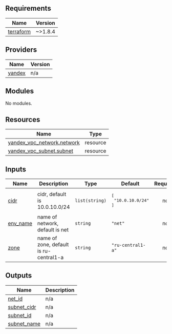 ## Requirements

| Name | Version |
|------|---------|
| <a name="requirement_terraform"></a> [terraform](#requirement\_terraform) | ~>1.8.4 |

## Providers

| Name | Version |
|------|---------|
| <a name="provider_yandex"></a> [yandex](#provider\_yandex) | n/a |

## Modules

No modules.

## Resources

| Name | Type |
|------|------|
| [yandex_vpc_network.network](https://registry.terraform.io/providers/yandex-cloud/yandex/latest/docs/resources/vpc_network) | resource |
| [yandex_vpc_subnet.subnet](https://registry.terraform.io/providers/yandex-cloud/yandex/latest/docs/resources/vpc_subnet) | resource |

## Inputs

| Name | Description | Type | Default | Required |
|------|-------------|------|---------|:--------:|
| <a name="input_cidr"></a> [cidr](#input\_cidr) | cidr, default is 10.0.10.0/24 | `list(string)` | <pre>[<br>  "10.0.10.0/24"<br>]</pre> | no |
| <a name="input_env_name"></a> [env\_name](#input\_env\_name) | name of network, default is net | `string` | `"net"` | no |
| <a name="input_zone"></a> [zone](#input\_zone) | name of zone, default is ru-central1-a | `string` | `"ru-central1-a"` | no |

## Outputs

| Name | Description |
|------|-------------|
| <a name="output_net_id"></a> [net\_id](#output\_net\_id) | n/a |
| <a name="output_subnet_cidr"></a> [subnet\_cidr](#output\_subnet\_cidr) | n/a |
| <a name="output_subnet_id"></a> [subnet\_id](#output\_subnet\_id) | n/a |
| <a name="output_subnet_name"></a> [subnet\_name](#output\_subnet\_name) | n/a |
